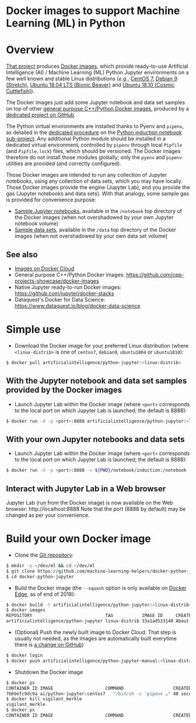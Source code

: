 Docker images to support Machine Learning (ML) in Python
========================================================

# Overview
[That project](https://github.com/machine-learning-helpers/docker-python-jupyter)
produces
[Docker images](https://cloud.docker.com/u/artificialintelligence/repository/docker/artificialintelligence/python-jupyter),
which provide ready-to-use Artificial Intelligence (AI) / Machine Learning (ML)
Python Jupyter environments on a few well known and stable Linux distributions
(_e.g._, [CentOS 7](https://wiki.centos.org/Manuals/ReleaseNotes/CentOS7),
[Debian 9 (Stretch)](https://www.debian.org/releases/stretch/),
[Ubuntu 18.04 LTS (Bionic Beaver)](http://releases.ubuntu.com/18.04/) and
[Ubuntu 18.10 (Cosmic Cuttlefish)](http://releases.ubuntu.com/18.10/)).

The Docker images just add some Jupyter notebook and data set samples
on top of other
[general purpose C++/Python Docker images](https://cloud.docker.com/u/cpppythondevelopment/repository/docker/cpppythondevelopment/base),
produced by a
[dedicated project on GitHub](https://github.com/cpp-projects-showcase/docker-images).

The Python virtual environments are installed thanks to Pyenv and `pipenv`,
as detailed in the
[dedicated procedure](http://github.com/machine-learning-helpers/induction-python/tree/master/installation/virtual-env)
on the
[Python induction notebook sub-project](http://github.com/machine-learning-helpers/induction-python).
Any additional Python module should be installed in a dedicated
virtual environment, controlled by `pipenv` through local `Pipfile`
(and `Pipfile.lock`) files, which should be versioned. The Docker images
therefore do not install those modules globally; only the `pyenv` and `pipenv`
utilities are provided (and correctly configured).

Those Docker images are intended to run any collection of Jupyter notebooks,
using any collection of data sets, which you may have locally. Those Docker
images provide the engine (Jupyter Lab), and you provide the gas (Jupyter
notebooks and data sets). With that analogy, some sample gas is provided
for convenience purpose:
* [Sample Jupyter notebooks](http://github.com/machine-learning-helpers/induction-python),
  available in the `/notebook` top directory of the Docker images
  (when not overshadowed by your own Jupyter notebook volume)
* [Sample data sets](http://github.com/machine-learning-helpers/data-samples),
  available in the `/data` top directory of the Docker images
  (when not overshadowed by your own data set volume)

## See also
* [Images on Docker Cloud](https://cloud.docker.com/u/artificialintelligence/repository/docker/artificialintelligence/python-jupyter)
* General purpose C++/Python Docker images:
  https://github.com/cpp-projects-showcase/docker-images
* Native Jupyter ready-to-run Docker images:
  https://github.com/jupyter/docker-stacks
* Dataquest's Docker for Data Science:
  https://www.dataquest.io/blog/docker-data-science

# Simple use
* Download the Docker image for your preferred Linux distribution (where
  `<linux-distrib>` is one of `centos7`, `debian9`, `ubuntu1804`
  or `ubuntu1810`):
```bash
$ docker pull artificialintelligence/python-jupyter:<linux-distrib>
```

## With the Jupyter notebook and data set samples provided by the Docker images
* Launch Jupyter Lab within the Docker image (where `<port>` corresponds
  to the local port on which Jupyter Lab is launched; the default is 8888):
```bash
$ docker run -d -p <port>:8888 artificialintelligence/python-jupyter:<linux-distrib>
```

## With your own Jupyter notebooks and data sets
* Launch Jupyter Lab within the Docker image (where `<port>` corresponds
  to the local port on which Jupyter Lab is launched; the default is 8888):
```bash
$ docker run -d -p <port>:8888 -v ${PWD}/notebook/induction:/notebook -v ${PWD}/data/induction:/data artificialintelligence/python-jupyter:<linux-distrib>
```

## Interact with Jupyter Lab in a Web browser
Jupyter Lab (run from the Docker image) is now available on the Web browser:
http://localhost:8888
Note that the port (8888 by default) may be changed as per your convenience.

# Build your own Docker image
* Clone the
  [Git repository](https://github.com/machine-learning-helpers/docker-python-jupyter):
```bash
$ mkdir -p ~/dev/ml && cd ~/dev/ml
$ git clone https://github.com/machine-learning-helpers/docker-python-jupyter.git
$ cd docker-python-jupyter
```

* Build the Docker image (the `--squash` option is only available on
  [Docker Edge](http://docs.docker.com/edge/), as of end of 2018):
```bash
$ docker build -t artificialintelligence/python-jupyter:<linux-distrib> --squash <linux-distrib>/
$ docker images
REPOSITORY                            TAG           IMAGE ID     CREATED            SIZE
artificialintelligence/python-jupyter linux-distrib 33a1ad533140 About a minute ago 2.29GB
```

* (Optional) Push the newly built image to Docker Cloud.
  That step is usually not needed, as the images are automatically
  built everytime there is
  [a change on GitHub](https://github.com/machine-learning-helpers/docker-python-jupyter/commits/master))
```bash
$ docker login
$ docker push artificialintelligence/python-jupyter-manual:<linux-distrib>
```

* Shutdown the Docker image
```bash
$ docker ps
CONTAINER ID IMAGE                    COMMAND                   CREATED        STATUS        PORTS                  NAMES
7b69efc9dc9a ai/python-jupyter:centos7   "/bin/sh -c 'pipenv …" 48 seconds ago Up 47 seconds 0.0.0.0:9000->8888/tcp vigilant_merkle
$ docker kill vigilant_merkle
vigilant_merkle
$ docker ps
CONTAINER ID IMAGE                    COMMAND                   CREATED        STATUS        PORTS                  NAMES
```

